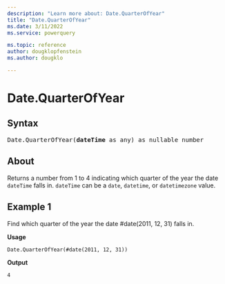 ```yaml
---
description: "Learn more about: Date.QuarterOfYear"
title: "Date.QuarterOfYear"
ms.date: 3/11/2022
ms.service: powerquery

ms.topic: reference
author: dougklopfenstein
ms.author: dougklo

---
```

# Date.QuarterOfYear

## Syntax

<pre>
Date.QuarterOfYear(<b>dateTime</b> as any) as nullable number
</pre>
  
## About

Returns a number from 1 to 4 indicating which quarter of the year the date `dateTime` falls in. `dateTime` can be a `date`, `datetime`, or `datetimezone` value.

## Example 1

Find which quarter of the year the date #date(2011, 12, 31) falls in.

**Usage**

```powerquery-m
Date.QuarterOfYear(#date(2011, 12, 31))
```

**Output**

`4`
